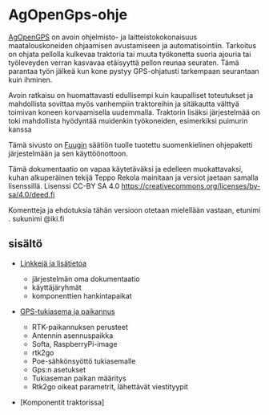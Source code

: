 # AgOpenGps-ohje

[AgOpenGPS](https://github.com/farmerbriantee/AgOpenGPS) on avoin ohjelmisto- ja laitteistokokonaisuus maatalouskoneiden ohjaamisen avustamiseen ja automatisointiin. Tarkoitus on ohjata pellolla kulkevaa traktoria tai muuta työkonetta suoria ajouria tai työleveyden verran kasvavaa etäisyyttä pellon reunaa seuraten. Tämä parantaa työn jälkeä kun kone pystyy GPS-ohjatusti tarkempaan seurantaan kuin ihminen.

Avoin ratkaisu on huomattavasti edullisempi kuin kaupalliset toteutukset ja mahdollista sovittaa myös vanhempiin traktoreihin ja sitäkautta välttyä toimivan koneen korvaamisella uudemmalla. Traktorin lisäksi järjestelmää on toki mahdollista hyödyntää muidenkin työkoneiden, esimerkiksi puimurin kanssa

Tämä sivusto on [Fuugin](https://fuug.fi/) säätiön tuolle tuotettu suomenkielinen ohjepaketti järjestelmään ja sen käyttöönottoon.

Tämä dokumentaatio on vapaa käytetäväksi ja edelleen muokattavaksi, kuhan alkuperäinen tekijä Teppo Rekola mainitaan ja versiot jaetaan samalla lisenssillä. Lisenssi CC-BY SA 4.0 https://creativecommons.org/licenses/by-sa/4.0/deed.fi

Komentteja ja ehdotuksia tähän versioon otetaan mielellään vastaan, etunimi . sukunimi @iki.fi


## sisältö

* [Linkkejä ja lisätietoa](linkit.md)
	* järjestelmän oma dokumentaatio
	* käyttäjäryhmät
	* komponenttien hankintapaikat
* [GPS-tukiasema ja paikannus](RTK-GPS.md)
	* RTK-paikannuksen perusteet
	* Antennin asennuspaikka
	* Softa, RaspberryPi-image
	* rtk2go
	* Poe-sähkönsyöttö tukiasemalle
	* Gps:n asetukset
	* Tukiaseman paikan määritys
	* Rtk2go oikeat parametrit, lähettävät viestityypit

* [Komponentit traktorissa]

